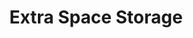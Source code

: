 ---
title: "Extra Space Storage"
url: /aurora/extra-space-storage-east-40th-avenue-4/
shop: Mieten
---